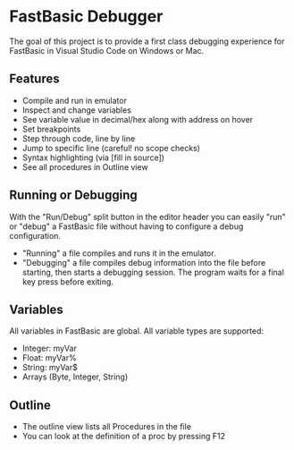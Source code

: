 # FastBasic Debugger

The goal of this project is to provide a first class debugging experience for FastBasic in Visual Studio Code on Windows or Mac.

## Features

* Compile and run in emulator
* Inspect and change variables
* See variable value in decimal/hex along with address on hover
* Set breakpoints
* Step through code, line by line
* Jump to specific line (careful! no scope checks)
* Syntax highlighting (via [fill in source])
* See all procedures in Outline view

## Running or Debugging

With the "Run/Debug" split button in the editor header you can easily "run" or "debug" a FastBasic file without having to configure a debug configuration.

* "Running" a file compiles and runs it in the emulator.
* "Debugging" a file compiles debug information into the file before starting, then starts a debugging session. The program waits for a final key press before exiting.
  
## Variables

All variables in FastBasic are global. All variable types are supported:

* Integer: myVar
* Float: myVar%
* String: myVar$
* Arrays (Byte, Integer, String)

## Outline

* The outline view lists all Procedures in the file
* You can look at the definition of a proc by pressing F12
